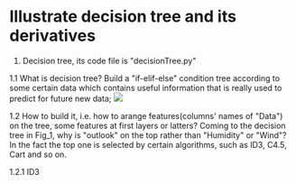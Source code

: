 # Illustrate decision tree and its derivatives

1. Decision tree, its code file is "decisionTree.py"

1.1 What is decision tree? Build a "if-elif-else" condition tree according to some certain data which contains 
useful information that is really used to predict for future new data;
![](https://github.com/frank0532/decision_tree_and_its_derivatives/blob/master/figs/data2decision_tree.png)

1.2 How to build it, i.e. how to arange features(columns' names of "Data") on the tree, some features at first
layers or latters? Coming to the decision tree in Fig_1, why is "outlook" on the top rather than "Humidity" or "Wind"? 
In the fact the top one is selected by certain algorithms, such as ID3, C4.5, Cart and so on.

1.2.1 ID3












